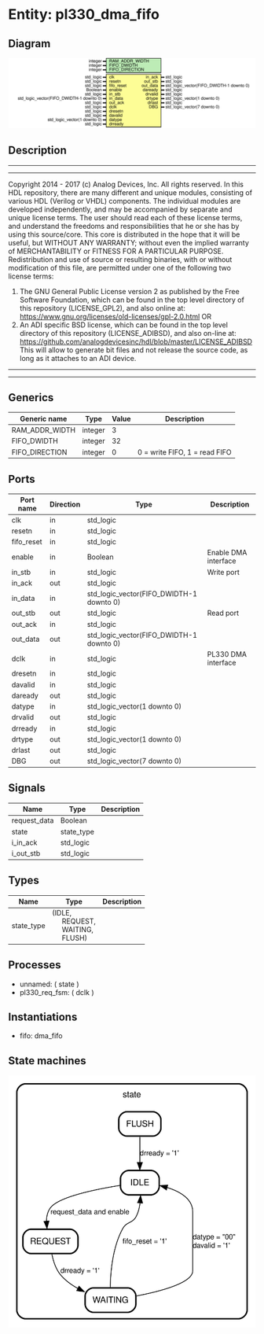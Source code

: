 # Entity: pl330_dma_fifo

## Diagram

![Diagram](pl330_dma_fifo.svg "Diagram")
## Description

***************************************************************************
***************************************************************************
Copyright 2014 - 2017 (c) Analog Devices, Inc. All rights reserved.
In this HDL repository, there are many different and unique modules, consisting
of various HDL (Verilog or VHDL) components. The individual modules are
developed independently, and may be accompanied by separate and unique license
terms.
The user should read each of these license terms, and understand the
freedoms and responsibilities that he or she has by using this source/core.
This core is distributed in the hope that it will be useful, but WITHOUT ANY
WARRANTY; without even the implied warranty of MERCHANTABILITY or FITNESS FOR
A PARTICULAR PURPOSE.
Redistribution and use of source or resulting binaries, with or without modification
of this file, are permitted under one of the following two license terms:
  1. The GNU General Public License version 2 as published by the
     Free Software Foundation, which can be found in the top level directory
     of this repository (LICENSE_GPL2), and also online at:
     <https://www.gnu.org/licenses/old-licenses/gpl-2.0.html>
OR
  2. An ADI specific BSD license, which can be found in the top level directory
     of this repository (LICENSE_ADIBSD), and also on-line at:
     https://github.com/analogdevicesinc/hdl/blob/master/LICENSE_ADIBSD
     This will allow to generate bit files and not release the source code,
     as long as it attaches to an ADI device.
***************************************************************************
***************************************************************************
## Generics

| Generic name   | Type    | Value | Description                   |
| -------------- | ------- | ----- | ----------------------------- |
| RAM_ADDR_WIDTH | integer | 3     |                               |
| FIFO_DWIDTH    | integer | 32    |                               |
| FIFO_DIRECTION | integer | 0     | 0 = write FIFO, 1 = read FIFO |
## Ports

| Port name  | Direction | Type                                     | Description          |
| ---------- | --------- | ---------------------------------------- | -------------------- |
| clk        | in        | std_logic                                |                      |
| resetn     | in        | std_logic                                |                      |
| fifo_reset | in        | std_logic                                |                      |
| enable     | in        | Boolean                                  | Enable DMA interface |
| in_stb     | in        | std_logic                                | Write port           |
| in_ack     | out       | std_logic                                |                      |
| in_data    | in        | std_logic_vector(FIFO_DWIDTH-1 downto 0) |                      |
| out_stb    | out       | std_logic                                | Read port            |
| out_ack    | in        | std_logic                                |                      |
| out_data   | out       | std_logic_vector(FIFO_DWIDTH-1 downto 0) |                      |
| dclk       | in        | std_logic                                | PL330 DMA interface  |
| dresetn    | in        | std_logic                                |                      |
| davalid    | in        | std_logic                                |                      |
| daready    | out       | std_logic                                |                      |
| datype     | in        | std_logic_vector(1 downto 0)             |                      |
| drvalid    | out       | std_logic                                |                      |
| drready    | in        | std_logic                                |                      |
| drtype     | out       | std_logic_vector(1 downto 0)             |                      |
| drlast     | out       | std_logic                                |                      |
| DBG        | out       | std_logic_vector(7 downto 0)             |                      |
## Signals

| Name         | Type       | Description |
| ------------ | ---------- | ----------- |
| request_data | Boolean    |             |
| state        | state_type |             |
| i_in_ack     | std_logic  |             |
| i_out_stb    | std_logic  |             |
## Types

| Name       | Type                                                                                                                                         | Description |
| ---------- | -------------------------------------------------------------------------------------------------------------------------------------------- | ----------- |
| state_type | (IDLE,<br><span style="padding-left:20px"> REQUEST,<br><span style="padding-left:20px"> WAITING,<br><span style="padding-left:20px"> FLUSH)  |             |
## Processes
- unnamed: ( state )
- pl330_req_fsm: ( dclk )
## Instantiations

- fifo: dma_fifo
## State machines

![Diagram_state_machine_0]( stm_pl330_dma_fifo_00.svg "Diagram")